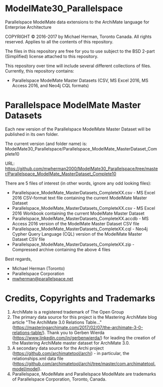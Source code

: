 # ModelMate30_Parallelspace
Parallelspace ModelMate data extensions to the ArchiMate language for Enterprise Architecture

COPYRIGHT © 2016-2017 by Michael Herman, Toronto Canada. All rights reserved. Applies to all the contents of this repository.

The files in this repository are free for you to use subject to the BSD 2-part (Simplified) license attached to this repository.

This repository over time will include several different collections of files.  Currently, this repository contains:
- Parallelspace ModelMate Master Datasets (CSV, MS Excel 2016, MS Access 2016, and Neo4j CQL formats)

# Parallelspace ModelMate Master Datasets

Each new version of the Parallelspace ModelMate Master Dataset will be published in its own folder.

The current version (and folder name) is: ModelMate30_Parallelspace/Parallelspace_ModelMate_MasterDataset_Complete10

URL: https://github.com/mwherman2000/ModelMate30_Parallelspace/tree/master/Parallelspace_ModelMate_MasterDataset_Complete10

There are 5 files of interest (in other words, ignore any odd looking files):

- Parallelspace_ModelMate_MasterDatasets_CompleteXX.csv - MS Excel 2016 CSV-format text file containing the current ModelMate Master Dataset
- Parallelspace_ModelMate_MasterDatasets_CompleteXX.csv - MS Excel 2016 Workbook containing the current ModelMate Master Dataset
- Parallelspace_ModelMate_MasterDatasets_CompleteXX.accdb - MS Access 2016 version of the ModelMate Master Dataset CSV file
- Parallelspace_ModelMate_MasterDatasets_CompleteXX.cql - Neo4j Cypher Query Language (CQL) version of the ModelMate Master Dataset CSV file
- Parallelspace_ModelMate_MasterDatasets_CompleteXX.zip - Compressed archive containing the above 4 files

Best regards,
- Michael Herman (Toronto)
- Parallelspace Corporation
- mwherman@parallelspace.net

# Credits, Copyrights and Trademarks

1. ArchiMate is a registered trademark of The Open Group
2. The primary data source for this project is the Mastering ArchiMate blog article "The ArchiMate 3.0 Relations Table…" (https://masteringarchimate.com/2017/02/07/the-archimate-3-0-relations-table/). Thank you to Gerben Wierda (https://www.linkedin.com/in/gerbenwierda/) for leading the creation of the Mastering ArchiMate master dataset for ArchiMate 3.0.
3. A secondary data source for the Archi project (https://github.com/archimatetool/archi) - in particular, the relationships.xml data file (https://github.com/archimatetool/archi/tree/master/com.archimatetool.model/model).
4. Parallelspace, ModelMate and Parallelspace ModelMate are trademarks of Parallelspace Corporation, Toronto, Canada.
